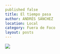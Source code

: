```yaml
---
published false
title: El tiempo pasa
author: ANDRÉS SÁNCHEZ
location: Local
category: Fuera de Foco
layout: posts
---
```


![](http://i.imgur.com/tS9TReAm.jpg)
